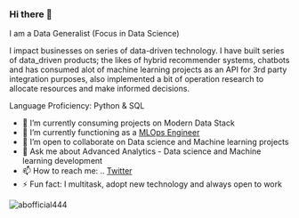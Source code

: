 ### Hi there 👋
I am a Data Generalist (Focus in Data Science)

I impact businesses on series of data-driven technology.
I have built series of data_driven products; the likes of hybrid recommender systems, chatbots and has consumed alot of machine learning projects as an API for 3rd party integration purposes, also implemented a bit of operation research to allocate resources and make informed decisions.

Language Proficiency: Python & SQL

- 🔭 I’m currently consuming projects on Modern Data Stack
- 🌱 I’m currently functioning as a [MLOps Engineer](https://cloud.google.com/solutions/machine-learning/mlops-continuous-delivery-and-automation-pipelines-in-machine-learning) 
- 👯 I’m open to collaborate on Data science and Machine learning projects
- 💬 Ask me about Advanced Analytics - Data science and Machine learning development
- 📫 How to reach me: .. [Twitter](https://twitter.com/ABofficial_NG)
- ⚡ Fun fact: I multitask, adopt new technology and always open to work

 <p align="left"> <img src="https://komarev.com/ghpvc/?username=abofficial444&label=Profile%20views&color=ce9927&style=flat" alt="abofficial444" /> </p>
 

